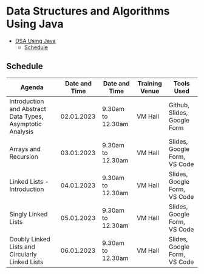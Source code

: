 # Data Structures and Algorithms Using Java

- [DSA Using Java](#dsa-using-java)
  - [Schedule](#schedule)

## Schedule

| Agenda                                                    | Date and Time | Date and Time     | Training Venue | Tools Used                   |
| --------------------------------------------------------- | ------------- | ----------------- | -------------- | ---------------------------- |
| Introduction and Abstract Data Types, Asymptotic Analysis | 02.01.2023    | 9.30am to 12.30am | VM Hall        | Github, Slides, Google Form  |
| Arrays and Recursion                                      | 03.01.2023    | 9.30am to 12.30am | VM Hall        | Slides, Google Form, VS Code |
| Linked Lists - Introduction                               | 04.01.2023    | 9.30am to 12.30am | VM Hall        | Slides, Google Form, VS Code |
| Singly Linked Lists                                       | 05.01.2023    | 9.30am to 12.30am | VM Hall        | Slides, Google Form, VS Code |
| Doubly Linked Lists and Circularly Linked Lists           | 06.01.2023    | 9.30am to 12.30am | VM Hall        | Slides, Google Form, VS Code |

<!-- ## Pattern of the Test

| Section           | Questions    | Time    |
| ----------------- | ------------ | ------- |
| Programming Logic | 10 Questions | 15 Mins |
| Hands-On Coding   | 1 Question   | 15 Mins |
| Hands-On Coding   | 1 Questions  | 30 Mins | -->

<script 
        async
        src="https://utteranc.es/client.js"
        repo="casrvs/casrvs.github.io"
        issue-term="title"
        theme="github-light"
        crossorigin="anonymous"
></script>
